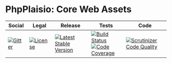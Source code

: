 # PhpPlaisio: Core Web Assets

<table>
<thead>
<tr>
<th>Social</th>
<th>Legal</th>
<th>Release</th>
<th>Tests</th>
<th>Code</th>
</tr>
</thead>
<tbody>
<tr>
<td>
<a href="https://gitter.im/PhpPlaisio/PhpPlaisio"><img src="https://badges.gitter.im/PhpPlaisio/PhpPlaisio.svg" alt="Gitter"/></a>
</td>
<td>
<a href="https://packagist.org/packages/plaisio/web-assets-core"><img src="https://poser.pugx.org/plaisio/web-assets-core/license" alt="License"/></a>
</td>
<td>
<a href="https://packagist.org/packages/plaisio/web-assets-core"><img src="https://poser.pugx.org/plaisio/web-assets-core/v/stable" alt="Latest Stable Version"/></a>
</td>
<td><a href="https://travis-ci.org/PhpPlaisio/web-assets-core"><img src="https://travis-ci.org/PhpPlaisio/web-assets-core.svg?branch=master" alt="Build Status"/></a><br/>
<a href="https://scrutinizer-ci.com/g/PhpPlaisio/web-assets-core/?branch=master"><img src="https://scrutinizer-ci.com/g/PhpPlaisio/web-assets-core/badges/coverage.png?b=master" alt="Code Coverage"/></a><br/>
</td>
<td>
<a href="https://scrutinizer-ci.com/g/PhpPlaisio/web-assets-core/?branch=master"><img src="https://scrutinizer-ci.com/g/PhpPlaisio/web-assets-core/badges/quality-score.png?b=master" alt="Scrutinizer Code Quality"/></a>
</td>
</tr>
</tbody>
</table>
